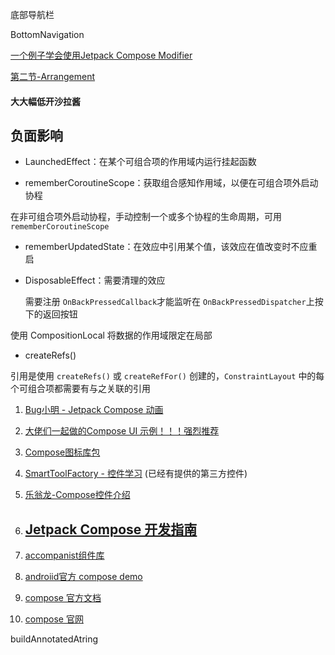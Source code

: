 底部导航栏

BottomNavigation



[一个例子学会使用Jetpack Compose Modifier](https://blog.csdn.net/A_pyf/article/details/114002414)

[第二节-Arrangement](https://juejin.cn/post/6844904102577569806)

####    大大幅低开沙拉酱 

## 负面影响

- LaunchedEffect：在某个可组合项的作用域内运行挂起函数

- rememberCoroutineScope：获取组合感知作用域，以便在可组合项外启动协程

在非可组合项外启动协程，手动控制一个或多个协程的生命周期，可用`rememberCoroutineScope`

- rememberUpdatedState：在效应中引用某个值，该效应在值改变时不应重启

- DisposableEffect：需要清理的效应

  需要注册 `OnBackPressedCallback`才能监听在 `OnBackPressedDispatcher`上按下的返回按钮

使用 CompositionLocal 将数据的作用域限定在局部

- createRefs()  

引用是使用 `createRefs()` 或 `createRefFor()` 创建的，`ConstraintLayout` 中的每个可组合项都需要有与之关联的引用



1. [Bug小明 - Jetpack Compose 动画](https://juejin.cn/post/6971399722862903310)

2. [大佬们一起做的Compose UI 示例！！！强烈推荐](https://github.com/Gurupreet/ComposeCookBook)

3. [Compose图标库包](https://github.com/DevSrSouza/compose-icons)

4. [SmartToolFactory - 控件学习](https://github.com/SmartToolFactory/Jetpack-Compose-Tutorials)  (已经有提供的第三方控件)

5. [乐翁龙-Compose控件介绍](https://blog.csdn.net/u010976213/category_10622907.html)

6. ## **[Jetpack Compose 开发指南](https://gitee.com/Rickyal/compose-demo)**

7. [accompanist组件库](https://google.github.io/accompanist/)

8. [androiid官方 compose demo](https://github.com/android/compose-samples)

9. [compose 官方文档](https://developer.android.google.cn/reference/kotlin/androidx/compose/material/package-summary#BottomNavigation(androidx.compose.ui.Modifier,androidx.compose.ui.graphics.Color,androidx.compose.ui.graphics.Color,androidx.compose.ui.unit.Dp,kotlin.Function1))

10. [compose 官网](https://developer.android.google.cn/jetpack/compose/navigation)

buildAnnotatedAtring









  









